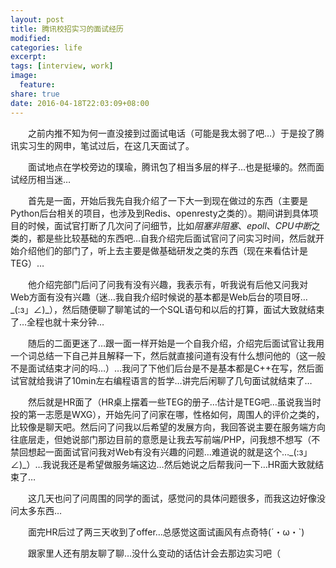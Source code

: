 ```yaml
---
layout: post
title: 腾讯校招实习的面试经历
modified:
categories: life
excerpt:
tags: [interview, work]
image:
  feature:
share: true
date: 2016-04-18T22:03:09+08:00
---
```


　　之前内推不知为何一直没接到过面试电话（可能是我太弱了吧…）于是投了腾讯实习生的网申，笔试过后，在这几天面试了。

　　面试地点在学校旁边的璞瑜，腾讯包了相当多层的样子…也是挺壕的。然而面试经历相当迷…

　　首先是一面，开始后我先自我介绍了一下大一到现在做过的东西（主要是Python后台相关的项目，也涉及到Redis、openresty之类的）。期间讲到具体项目的时候，面试官打断了几次问了问细节，比如*阻塞非阻塞*、*epoll*、*CPU中断*之类的，都是些比较基础的东西吧…自我介绍完后面试官问了问实习时间，然后就开始介绍他们的部门了，听上去主要是做基础研发之类的东西（现在来看估计是TEG）…

　　他介绍完部门后问了问我有没有兴趣，我表示有，听我说有后他又问我对Web方面有没有兴趣（迷…我自我介绍时候说的基本都是Web后台的项目呀…\_(:з」∠)\_），然后随便聊了聊笔试的一个SQL语句和以后的打算，面试大致就结束了…全程也就十来分钟…

　　随后的二面更迷了…跟一面一样开始是一个自我介绍，介绍完后面试官让我用一个词总结一下自己并且解释一下，然后就直接问道有没有什么想问他的（这一般不是面试结束才问的吗…）…我问了下他们后台是不是基本都是C++在写，然后面试官就给我讲了10min左右编程语言的哲学…讲完后闲聊了几句面试就结束了…

　　然后就是HR面了（HR桌上摆着一些TEG的册子…估计是TEG吧…虽说我当时投的第一志愿是WXG），开始先问了问家在哪，性格如何，周围人的评价之类的，比较像是聊天吧。然后问了问我以后希望的发展方向，我回答说主要在服务端方向往底层走，但她说部门那边目前的意愿是让我去写前端/PHP，问我想不想写（不禁回想起一面面试官问我对Web有没有兴趣的问题…难道说的就是这个…\_(:з」∠)\_）…我说我还是希望做服务端这边…然后她说之后帮我问一下…HR面大致就结束了…

　　这几天也问了问周围的同学的面试，感觉问的具体问题很多，而我这边好像没问太多东西…

　　面完HR后过了两三天收到了offer…总感觉这面试画风有点奇特(´・ω・`)

　　跟家里人还有朋友聊了聊…没什么变动的话估计会去那边实习吧（
